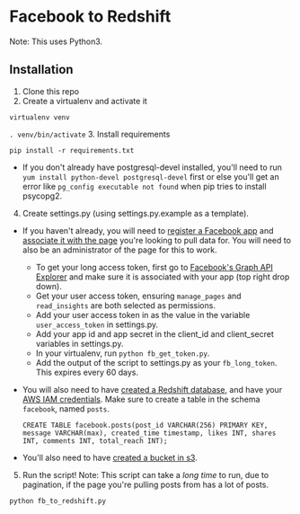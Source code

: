 # Facebook to Redshift

Note: This uses Python3.


## Installation
1. Clone this repo
2. Create a virtualenv and activate it

  `virtualenv venv`
  
  `. venv/bin/activate`
3. Install requirements

  `pip install -r requirements.txt`

  * If you don't already have postgresql-devel installed, you'll need to run `yum install python-devel postgresql-devel` first or else you'll get an error like `pg_config executable not found` when pip tries to install psycopg2.
  
4. Create settings.py (using settings.py.example as a template). 

  * If you haven't already, you will need to [register a Facebook app](https://developers.facebook.com/docs/apps/register) and [associate it with the page](http://stackoverflow.com/questions/9265062/how-to-link-a-facebook-app-with-an-existing-fan-page) you're looking to pull data for. You will need to also be an administrator of the page for this to work.
  
    * To get your long access token, first go to [Facebook's Graph API Explorer](https://developers.facebook.com/tools/explorer) and make sure it is associated with your app (top right drop down).
    * Get your user access token, ensuring `manage_pages` and `read_insights` are both selected as permissions.
    * Add your user access token in as the value in the variable `user_access_token` in settings.py.
    * Add your app id and app secret in the client_id and client_secret variables in settings.py.
    * In your virtualenv, run `python fb_get_token.py`.
    * Add the output of the script to settings.py as your `fb_long_token`. This expires every 60 days.
    
  * You will also need to have [created a Redshift database](http://docs.aws.amazon.com/redshift/latest/dg/t_creating_database.html), and have your [AWS IAM credentials](https://aws.amazon.com/iam/). Make sure to create a table in the schema `facebook`, named `posts`. 
    
    `CREATE TABLE facebook.posts(post_id VARCHAR(256) PRIMARY KEY, message VARCHAR(max), created_time timestamp, likes INT, shares INT, comments INT, total_reach INT);`
    
  * You'll also need to have [created a bucket in s3](http://docs.aws.amazon.com/gettingstarted/latest/swh/getting-started-create-bucket.html).
  
5. Run the script! Note: This script can take a *long time* to run, due to pagination, if the page you're pulling posts from has a lot of posts.
  
  `python fb_to_redshift.py`
